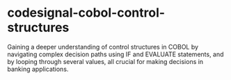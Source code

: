 # codesignal-cobol-control-structures
Gaining a deeper understanding of control structures in COBOL by navigating complex decision paths using IF and EVALUATE statements, and by looping through several values, all crucial for making decisions in banking applications.
